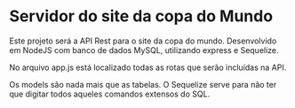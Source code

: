 # Servidor do site da copa do Mundo

Este projeto será a API Rest para o site da copa do mundo. Desenvolvido em NodeJS com banco de dados MySQL, utilizando express e Sequelize.

No arquivo app.js está localizado todas as rotas que serão incluídas na API.

Os models são nada mais que as tabelas. O Sequelize serve para não ter que digitar todos aqueles comandos extensos do SQL.
